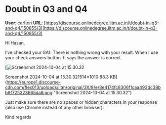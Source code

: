 # Doubt in Q3 and Q4

**User**: carlton
**URL**: [https://discourse.onlinedegree.iitm.ac.in/t/doubt-in-q3-and-q4/150855/3](https://discourse.onlinedegree.iitm.ac.in/t/doubt-in-q3-and-q4/150855/3)

Hi Hasan,

I’ve checked your GA1. There is nothing wrong with your result. When I use your check answers button. It says the answer is correct.

[![Screenshot 2024-10-04 at 15.30.32](https://europe1.discourse-cdn.com/flex013/uploads/iitm/optimized/3X/8/e/8e4174fc8306f1caa493dc38bb9f725323665da6_2_690x460.png)

Screenshot 2024-10-04 at 15.30.321514×1010 88.3 KB](https://europe1.discourse-cdn.com/flex013/uploads/iitm/original/3X/8/e/8e4174fc8306f1caa493dc38bb9f725323665da6.png "Screenshot 2024-10-04 at 15.30.32")

Just make sure there are no spaces or hidden characters in your response (also use Chrome instead of any other browser).

Kind regards
